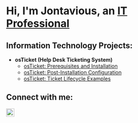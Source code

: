 <h1>Hi, I'm Jontavious, an <a href="https://linkedin.com/in/jontavious">IT Professional</a></h1>

<h2> Information Technology Projects:</h2>

- <b>osTicket (Help Desk Ticketing System)</b>
  - [osTicket: Prerequisites and Installation](https://github.com/jontavioust/osticket-prereqs)
  - [osTicket: Post-Installation Configuration](https://github.com/jontavioust/post-install-config)
  - [osTicket: Ticket Lifecycle Examples](https://github.com/jontavioust/ticket-lifecycle)

<h2>Connect with me:</h2>

[<img align="left" alt="Josh | LinkedIn" width="22px" src="https://cdn.jsdelivr.net/npm/simple-icons@v3/icons/linkedin.svg" />][linkedin]

[linkedin]: https://linkedin.com/in/jontavious
